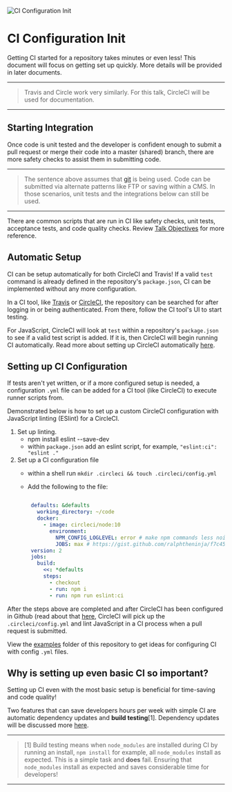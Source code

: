 ![CI Configuration Init](https://jeffry.in/assets/developer-ci-benefits/11-implementing-ci.svg)

# CI Configuration Init

Getting CI started for a repository takes minutes or even less! This document will focus on getting set up quickly. More details will be provided in later documents.

---

> Travis and Circle work very similarly. For this talk, CircleCI will be used for documentation.

---

## Starting Integration

Once code is unit tested and the developer is confident enough to submit a pull request or merge their code into a master (shared) branch, there are more safety checks to assist them in submitting code.

---

> The sentence above assumes that [git](https://git-scm.com/) is being used. Code can be submitted via alternate patterns like FTP or saving within a CMS. In those scenarios, unit tests and the integrations below can still be used.

---


There are common scripts that are run in CI like safety checks, unit tests, acceptance tests, and code quality checks. Review [Talk Objectives](01-talk-objectives.md) for more reference.

## Automatic Setup

CI can be setup automatically for both CircleCI and Travis! If a valid `test` command is already defined in the repository's `package.json`, CI can be implemented without any more configuration.

In a CI tool, like [Travis](https://travis-ci.org/) or [CircleCI](https://circleci.com/), the repository can be searched for after logging in or being authenticated. From there, follow the CI tool's UI to start testing.

For JavaScript, CircleCI will look at `test` within a repository's `package.json` to see if a valid test script is added. If it is, then CircleCI will begin running CI automatically. Read more about setting up CircleCI automatically [here](https://circleci.com/docs/enterprise/quick-start/).

## Setting up CI Configuration

If tests aren't yet written, or if a more configured setup is needed, a configuration `.yml` file can be added for a CI tool (like CircleCI) to execute runner scripts from.

Demonstrated below is how to set up a custom CircleCI configuration with JavaScript linting (ESlint) for a CircleCI.

1. Set up linting.
   - npm install eslint --save-dev
   - within `package.json` add an eslint script, for example, `"eslint:ci": "eslint ."`
1. Set up a CI configuration file
   - within a shell run `mkdir .circleci && touch .circleci/config.yml`
   - Add the following to the file:

     ```yml

      defaults: &defaults
        working_directory: ~/code
        docker:
          - image: circleci/node:10
            environment:
              NPM_CONFIG_LOGLEVEL: error # make npm commands less noisy
              JOBS: max # https://gist.github.com/ralphtheninja/f7c45bdee00784b41fed
      version: 2
      jobs:
        build:
          <<: *defaults
          steps:
            - checkout
            - run: npm i
            - run: npm run eslint:ci

     ```

After the steps above are completed and after CircleCI has been configured in Github (read about that [here](https://circleci.com/docs/2.0/), CircleCI will pick up the `.circleci/config.yml` and lint JavaScript in a CI process when a pull request is submitted.

View the [examples](examples/) folder of this repository to get ideas for configuring CI with config `.yml` files.

## Why is setting up even basic CI so important?

Setting up CI even with the most basic setup is beneficial for time-saving and code quality!

Two features that can save developers hours per week with simple CI are automatic dependency updates and **build testing**[1]. Dependency updates will be discussed more [here](12-dependency-updates.md).

---

> [1] Build testing means when `node_modules` are installed during CI by running an install, `npm install` for example, all `node_modules` install as expected. This is a simple task and **does** fail. Ensuring that `node_modules` install as expected and saves considerable time for developers!

---
